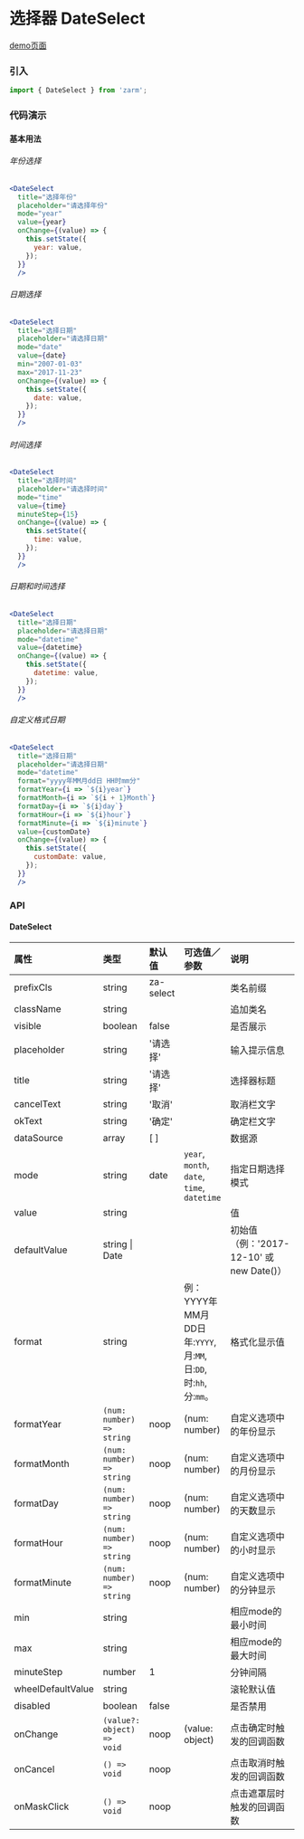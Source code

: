 # 选择器 DateSelect

[demo页面](https://zhongantecheng.github.io/zarm/#/dateSelect)

### 引入

```js
import { DateSelect } from 'zarm';
```

### 代码演示

#### 基本用法


###### 年份选择
```jsx
<DateSelect
  title="选择年份"
  placeholder="请选择年份"
  mode="year"
  value={year}
  onChange={(value) => {
    this.setState({
      year: value,
    });
  }}
  />
```


###### 日期选择
```jsx
<DateSelect
  title="选择日期"
  placeholder="请选择日期"
  mode="date"
  value={date}
  min="2007-01-03"
  max="2017-11-23"
  onChange={(value) => {
    this.setState({
      date: value,
    });
  }}
  />
```

###### 时间选择
```jsx
<DateSelect
  title="选择时间"
  placeholder="请选择时间"
  mode="time"
  value={time}
  minuteStep={15}
  onChange={(value) => {
    this.setState({
      time: value,
    });
  }}
  />
```

###### 日期和时间选择
```jsx
<DateSelect
  title="选择日期"
  placeholder="请选择日期"
  mode="datetime"
  value={datetime}
  onChange={(value) => {
    this.setState({
      datetime: value,
    });
  }}
  />
```
###### 自定义格式日期
```jsx
<DateSelect
  title="选择日期"
  placeholder="请选择日期"
  mode="datetime"
  format="yyyy年MM月dd日 HH时mm分"
  formatYear={i => `${i}year`}
  formatMonth={i => `${i + 1}Month`}
  formatDay={i => `${i}day`}
  formatHour={i => `${i}hour`}
  formatMinute={i => `${i}minute`}
  value={customDate}
  onChange={(value) => {
    this.setState({
      customDate: value,
    });
  }}
  />
```


### API

#### DateSelect

| 属性 | 类型 | 默认值 | 可选值／参数 | 说明 |
| :--- | :--- | :--- | :--- | :--- |
| prefixCls | string | za-select | | 类名前缀 |
| className | string | | | 追加类名 |
| visible | boolean | false | | 是否展示 |
| placeholder | string | '请选择' | | 输入提示信息 |
| title | string | '请选择' | | 选择器标题 |
| cancelText | string | '取消' | | 取消栏文字 |
| okText | string | '确定' | | 确定栏文字 |
| dataSource | array | [ ] | | 数据源 |
| mode | string | date | `year`, `month`, `date`, `time`, `datetime` | 指定日期选择模式 |
| value | string |  | | 值 |
| defaultValue | string &#124; Date | | | 初始值（例：'2017-12-10' 或 new Date()） |
| format | string | | 例：YYYY年MM月DD日<br /> 年:`YYYY`, 月:`MM`, 日:`DD`, 时:`hh`, 分:`mm`。| 格式化显示值 |
| formatYear| <code>(num: number) => string</code> | noop | \(num: number\) | 自定义选项中的年份显示
| formatMonth | <code>(num: number) => string</code> | noop | \(num: number\) | 自定义选项中的月份显示
| formatDay | <code>(num: number) => string</code> | noop | \(num: number\) | 自定义选项中的天数显示
| formatHour | <code>(num: number) => string</code> | noop | \(num: number\) | 自定义选项中的小时显示
| formatMinute | <code>(num: number) => string</code> | noop | \(num: number\) | 自定义选项中的分钟显示
| min | string | | | 相应mode的最小时间 |
| max | string | | | 相应mode的最大时间 |
| minuteStep | number | 1 | | 分钟间隔 |
| wheelDefaultValue | string | | | 滚轮默认值 |
| disabled | boolean | false | | 是否禁用 |
| onChange | <code>(value?: object) => void</code> | noop | \(value: object\) | 点击确定时触发的回调函数 |
| onCancel | <code>() => void</code> | noop | | 点击取消时触发的回调函数 |
| onMaskClick | <code>() => void</code> | noop | | 点击遮罩层时触发的回调函数 |
